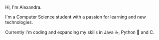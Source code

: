  Hi, I'm Alexandra.
 
 I'm a Computer Science student with a passion for learning and new technologies.
 
 Currently I'm coding and expanding my skills in Java ☕, Python 🐍  and C.

